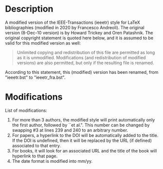 # Description
A modified version of the IEEE-Transactions (ieeetr) style for LaTeX bibliographies (modified in 2020 by Francesco Andreoli). The original version (8-Dec-10 version) is by Howard Trickey and Oren Patashnik.
The original copyright statement is quoted here below, and it is assumed to be valid for this modified version as well:

> Unlimited copying and redistribution of this file are permitted as long as it is unmodified.  Modifications (and redistribution of modified versions) are also permitted, but only if the resulting file is renamed.

According to this statement, this (modified) version has been renamed, from "ieeetr.bst" to "ieeetr_fra.bst".



# Modifications 

List of modifications: 
1. For more than 3 authors, the modified style will print automatically only the first author, followed by ``et al.". This number can be changed by swapping #3 at lines 239 and 240 to an arbitrary number.
2. For papers, a hyperlink to the DOI will be automatically added to the title. If the DOI is undefined, then it will be replaced by the URL (if defined) associated to that entry.
3. For books, it will look for an associated URL and the title of the book will hyperlink to that page.
4. The date format is modified into mm/yy.
